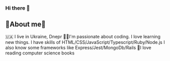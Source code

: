 ### Hi there 👋
## 🍃About me🍃
🇺🇦 I live in Ukraine, Dnepr
👨‍💻I'm passionate about coding. I love learning new things. I have skills of HTML/CSS/JavaScript/Typescript/Ruby/Node.js 
I also know some frameworks like Express/Jest/MongoDb/Rails
📘I love reading computer science books
